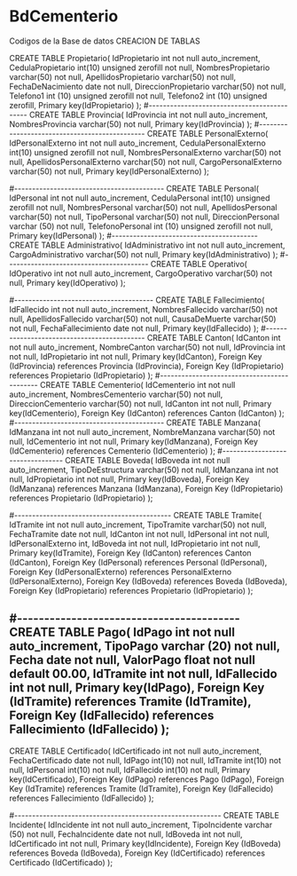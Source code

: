 # BdCementerio
Codigos de la Base de datos
CREACION DE TABLAS

CREATE TABLE Propietario(
IdPropietario int not null auto_increment,
CedulaPropietario int(10) unsigned zerofill not null,
NombresPropietario varchar(50) not null,
ApellidosPropietario varchar(50) not null,
FechaDeNacimiento date not null,
DireccionPropietario varchar(50) not null,
Telefono1 int (10) unsigned zerofill not null,
Telefono2 int (10) unsigned zerofill,
Primary key(IdPropietario)
);
#--------------------------------------------
CREATE TABLE Provincia(
IdProvincia int not null auto_increment,
NombresProvincia varchar(50) not null,
Primary key(IdProvincia)
);
#----------------------------------------------
CREATE TABLE PersonalExterno(
IdPersonalExterno int not null auto_increment,
CedulaPersonalExterno int(10) unsigned zerofill not null,
NombresPersonalExterno varchar(50) not null,
ApellidosPersonalExterno varchar(50) not null,
CargoPersonalExterno varchar(50) not null,
Primary key(IdPersonalExterno)
);

#------------------------------------------
CREATE TABLE Personal(
IdPersonal int not null auto_increment,
CedulaPersonal int(10) unsigned zerofill not null,
NombresPersonal varchar(50) not null,
ApellidosPersonal varchar(50) not null,
TipoPersonal varchar(50) not null,
DireccionPersonal varchar (50) not null,
TelefonoPersonal int (10) unsigned zerofill not null,
Primary key(IdPersonal)
);
#-----------------------------------------
CREATE TABLE Administrativo(
IdAdministrativo int not null auto_increment,
CargoAdministrativo varchar(50) not null,
Primary key(IdAdministrativo)
);
#----------------------------------------
CREATE TABLE Operativo(
IdOperativo int not null auto_increment,
CargoOperativo varchar(50) not null,
Primary key(IdOperativo)
);

#---------------------------------------
CREATE TABLE Fallecimiento(
IdFallecido int not null auto_increment,
NombresFallecido varchar(50) not null,
ApellidosFallecido varchar(50) not null,
CausaDeMuerte varchar(50) not null,
FechaFallecimiento date not null,
Primary key(IdFallecido)
);
#--------------------------------------------
CREATE TABLE Canton(
IdCanton int not null auto_increment,
NombreCanton varchar(50) not null,
IdProvincia int not null,
IdPropietario int not null,
Primary key(IdCanton),
Foreign Key (IdProvincia) references Provincia (IdProvincia),
Foreign Key (IdPropietario) references Propietario (IdPropietario)
);
#--------------------------------------------
CREATE TABLE Cementerio(
IdCementerio int not null auto_increment,
NombresCementerio varchar(50) not null,
DireccionCementerio varchar(50) not null,
IdCanton int not null,
Primary key(IdCementerio),
Foreign Key (IdCanton) references Canton (IdCanton)
);
#------------------------------------------
CREATE TABLE Manzana(
IdManzana int not null auto_increment,
NombreManzana varchar(50) not null,
IdCementerio int not null,
Primary key(IdManzana),
Foreign Key (IdCementerio) references Cementerio (IdCementerio)
);
#---------------------------------
CREATE TABLE Boveda(
IdBoveda int not null auto_increment,
TipoDeEstructura varchar(50) not null,
IdManzana int not null,
IdPropietario int not null,
Primary key(IdBoveda),
Foreign Key (IdManzana) references Manzana (IdManzana),
Foreign Key (IdPropietario) references Propietario (IdPropietario)
);

#--------------------------------------------
CREATE TABLE Tramite(
IdTramite int not null auto_increment,
TipoTramite varchar(50) not null,
FechaTramite date not null,
IdCanton int not null,
IdPersonal int not null,
IdPersonalExterno int,
IdBoveda int not null,
IdPropietario int not null,
Primary key(IdTramite),
Foreign Key (IdCanton) references Canton (IdCanton),
Foreign Key (IdPersonal) references Personal (IdPersonal),
Foreign Key (IdPersonalExterno) references PersonalExterno (IdPersonalExterno),
Foreign Key (IdBoveda) references Boveda (IdBoveda),
Foreign Key (IdPropietario) references Propietario (IdPropietario)
);

#-----------------------------------------
CREATE TABLE Pago(
IdPago int not null auto_increment,
TipoPago varchar (20) not null,
Fecha date not null,
ValorPago float not null default 00.00,
IdTramite int not null,
IdFallecido int not null,
Primary key(IdPago),
Foreign Key (IdTramite) references Tramite (IdTramite),
Foreign Key (IdFallecido) references Fallecimiento (IdFallecido)
);
-------------------------------------------------------------------
CREATE TABLE Certificado(
IdCertificado int not null auto_increment,
FechaCertificado date not null,
IdPago int(10) not null,
IdTramite int(10) not null,
IdPersonal int(10) not null,
IdFallecido int(10) not null,
Primary key(IdCertificado),
Foreign Key (IdPago) references Pago (IdPago),
Foreign Key (IdTramite) references Tramite (IdTramite),
Foreign Key (IdFallecido) references Fallecimiento (IdFallecido)
);

#----------------------------------------------------------
CREATE TABLE Incidente(
IdIncidente int not null auto_increment,
TipoIncidente varchar (50) not null,
FechaIncidente date not null,
IdBoveda int not null,
IdCertificado int not null,
Primary key(IdIncidente),
Foreign Key (IdBoveda) references Boveda (IdBoveda),
Foreign Key (IdCertificado) references Certificado (IdCertificado)
);



